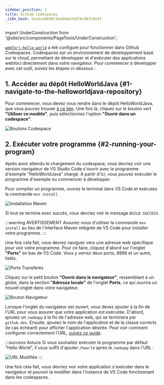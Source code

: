 ```yaml
---
sidebar_position: 2
title: Github Codespaces
_i18n_hash: ece2c4669673edd4de7ed74c967c9e4f
---
```

import UnderConstruction from '@site/src/components/PageTools/UnderConstruction';

[`webforj-hello-world`](https://github.com/webforj/webforj-hello-world) a été configuré pour fonctionner dans Github Codespaces. Codespaces est un environnement de développement basé sur le cloud, permettant de développer et d'exécuter des applications webforJ directement dans votre navigateur. Pour commencer à développer avec cet outil, suivez les étapes ci-dessous :

## 1. Accéder au dépôt HelloWorldJava {#1-navigate-to-the-helloworldjava-repository}

Pour commencer, vous devez vous rendre dans le dépôt HelloWorldJava, que vous pouvez trouver [à ce lien](https://github.com/webforj/webforj-hello-world). Une fois là, cliquez sur le bouton vert **"Utiliser ce modèle"**, puis sélectionnez l'option **"Ouvrir dans un codespace"**.

![Boutons Codespace](/img/bbj-installation/github/1.png#rounded-border)

## 2. Exécuter votre programme {#2-running-your-program}

Après avoir attendu le chargement du codespace, vous devriez voir une version navigateur de VS Studio Code s'ouvrir avec le programme d'exemple "HelloWorldJava" chargé. À partir d'ici, vous pouvez exécuter le programme d'exemple ou commencer à développer.

Pour compiler un programme, ouvrez le terminal dans VS Code et exécutez la commande `mvn install`.

![Installation Maven](/img/bbj-installation/github/2.png#rounded-border)

Si tout se termine avec succès, vous devriez voir le message `BUILD SUCCESS`.

:::warning AVERTISSEMENT 
Assurez-vous d'utiliser la commande `mvn install` au lieu de l'interface Maven intégrée de VS Code pour installer votre programme.
:::

Une fois cela fait, vous devrez naviguer vers une adresse web spécifique pour voir votre programme. Pour ce faire, cliquez d'abord sur l'onglet **"Ports"** en bas de VS Code. Vous y verrez deux ports, 8888 et un autre, listés.

![Ports Transférés](/img/bbj-installation/github/3.png#rounded-border)

Cliquez sur le petit bouton **"Ouvrir dans le navigateur"**, ressemblant à un globe, dans la section **"Adresse locale"** de l'onglet **Ports**, ce qui ouvrira un nouvel onglet dans votre navigateur.

![Bouton Navigateur](/img/bbj-installation/github/4.png#rounded-border)

Lorsque l'onglet du navigateur est ouvert, vous devez ajouter à la fin de l'URL pour vous assurer que votre application est exécutée. D'abord, ajoutez un `/webapp` à la fin de l'adresse web, qui se terminera par `github.dev`. Ensuite, ajoutez le nom de l'application et de la classe corrects (le cas échéant) pour afficher l'application désirée. Pour voir comment configurer correctement l'URL, [suivez ce guide](./configuration).

:::success Astuce
Si vous souhaitez exécuter le programme par défaut "Hello World", il vous suffit d'ajouter `/hworld` après le `/webapp` dans l'URL :
<br />

![URL Modifiée](/img/bbj-installation/github/5.png#rounded-border)
:::

Une fois cela fait, vous devriez voir votre application s'exécuter dans le navigateur et pouvoir la modifier dans l'instance de VS Code fonctionnant dans les codespaces.
